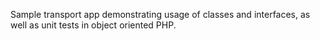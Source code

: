 Sample transport app demonstrating usage of classes and interfaces, as well as unit tests in object oriented PHP.
